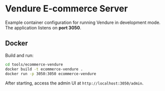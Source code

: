 # Vendure E-commerce Server

Example container configuration for running Vendure in development mode. The application listens on **port 3050**.

## Docker

Build and run:

```bash
cd tools/ecommerce-vendure
docker build -t ecommerce-vendure .
docker run -p 3050:3050 ecommerce-vendure
```

After starting, access the admin UI at `http://localhost:3050/admin`.
